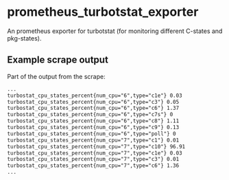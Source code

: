 # prometheus_turbotstat_exporter
An prometheus exporter for turbotstat (for monitoring different C-states and pkg-states).

## Example scrape output

Part of the output from the scrape:

```txt
...
turbostat_cpu_states_percent{num_cpu="6",type="c1e"} 0.03
turbostat_cpu_states_percent{num_cpu="6",type="c3"} 0.05
turbostat_cpu_states_percent{num_cpu="6",type="c6"} 1.37
turbostat_cpu_states_percent{num_cpu="6",type="c7s"} 0
turbostat_cpu_states_percent{num_cpu="6",type="c8"} 1.11
turbostat_cpu_states_percent{num_cpu="6",type="c9"} 0.13
turbostat_cpu_states_percent{num_cpu="6",type="poll"} 0
turbostat_cpu_states_percent{num_cpu="7",type="c1"} 0.01
turbostat_cpu_states_percent{num_cpu="7",type="c10"} 96.91
turbostat_cpu_states_percent{num_cpu="7",type="c1e"} 0.03
turbostat_cpu_states_percent{num_cpu="7",type="c3"} 0.01
turbostat_cpu_states_percent{num_cpu="7",type="c6"} 1.36
...
```
